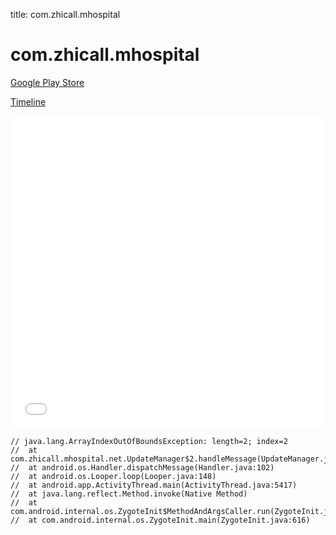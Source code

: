 title: com.zhicall.mhospital

# com.zhicall.mhospital

[Google Play Store](https://play.google.com/store/apps/details?id=com.zhicall.mhospital)

[Timeline](./vis-timeline.html)

<iframe src="./vis-timeline.html" width="100%" height="500px" style="border:none;"></iframe>

```
// java.lang.ArrayIndexOutOfBoundsException: length=2; index=2
// 	at com.zhicall.mhospital.net.UpdateManager$2.handleMessage(UpdateManager.java:155)
// 	at android.os.Handler.dispatchMessage(Handler.java:102)
// 	at android.os.Looper.loop(Looper.java:148)
// 	at android.app.ActivityThread.main(ActivityThread.java:5417)
// 	at java.lang.reflect.Method.invoke(Native Method)
// 	at com.android.internal.os.ZygoteInit$MethodAndArgsCaller.run(ZygoteInit.java:726)
// 	at com.android.internal.os.ZygoteInit.main(ZygoteInit.java:616)

```



